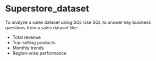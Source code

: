 # Superstore_dataset
To analyze a sales dataset using SQL
Use SQL to answer key business questions from a sales dataset like:
- Total revenue
- Top-selling products
- Monthly trends
- Region-wise performance
